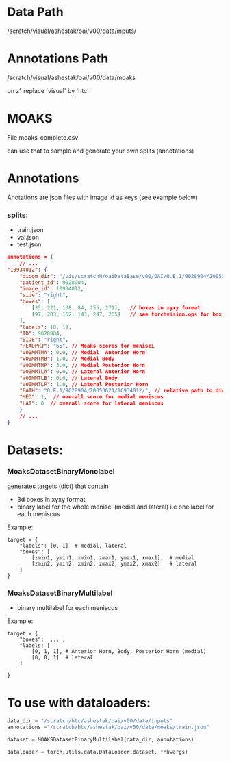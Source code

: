 # Data Path 

/scratch/visual/ashestak/oai/v00/data/inputs/

# Annotations Path 

/scratch/visual/ashestak/oai/v00/data/moaks 

on z1 replace 'visual' by 'htc'

# MOAKS 

File moaks_complete.csv

can use that to sample and generate your own splits (annotations)

# Annotations

Anotations are json files with image id as keys (see example below)  

### splits: 

- train.json 
- val.json 
- test.json

```json
annotations = {
    // ...
"10934012": {
    "dicom_dir": "/vis/scratchN/oaiDataBase/v00/OAI/0.E.1/9028904/20050621/10934012/",
    "patient_id": 9028904,
    "image_id": 10934012,
    "side": "right",
    "boxes": [
        [35, 221, 138, 84, 255, 271],   // boxes in xyxy format 
        [97, 203, 162, 143, 247, 265]   // see torchvision.ops for box formats (also below)
    ], 
    "labels": [0, 1],
    "ID": 9028904,
    "SIDE": "right",
    "READPRJ": "65", // Moaks scores for menisci 
    "V00MMTMA": 0.0, // Medial  Anterior Horn
    "V00MMTMB": 1.0, // Medial Body
    "V00MMTMP": 3.0, // Medial Posterior Horn
    "V00MMTLA": 0.0, // Lateral Anterior Horn
    "V00MMTLB": 0.0, // Lateral Body
    "V00MMTLP": 1.0, // Lateral Posterior Horn
    "PATH": "0.E.1/9028904/20050621/10934012/", // relative path to dicom
    "MED": 1,  // overall score for medial meniscus
    "LAT": 0  // overall score for lateral meniscus
    }
    // ...
}
```

# Datasets: 

### MoaksDatasetBinaryMonolabel 
generates targets (dict) that contain 
- 3d boxes in xyxy format 
- binary label for the whole menisci (medial and lateral) i.e one label for each meniscus 

Example:   
```
target = {  
    "labels": [0, 1]  # medial, lateral
    "boxes": [  
        [zmin1, ymin1, xmin1, zmax1, ymax1, xmax1],  # medial
        [zmin2, ymin2, xmin2, zmax2, ymax2, xmax2]   # lateral
    ]  
}
```

### MoaksDatasetBinaryMultilabel

 - binary multilabel for each meniscus 


Example: 
```
target = {
    "boxes":  ... ,
    "labels: [
        [0, 1, 1], # Anterior Horn, Body, Posterior Horn (medial)
        [0, 0, 1]  # lateral
    ]

}
```

# To use with dataloaders: 

```python 
data_dir = "/scratch/htc/ashestak/oai/v00/data/inputs"
annotations ="/scratch/htc/ashestak/oai/v00/data/moaks/train.json"

dataset = MOAKSDatasetBinaryMultilabel(data_dir, annotations)

dataloader = torch.utils.data.DataLoader(dataset, **kwargs)

```
